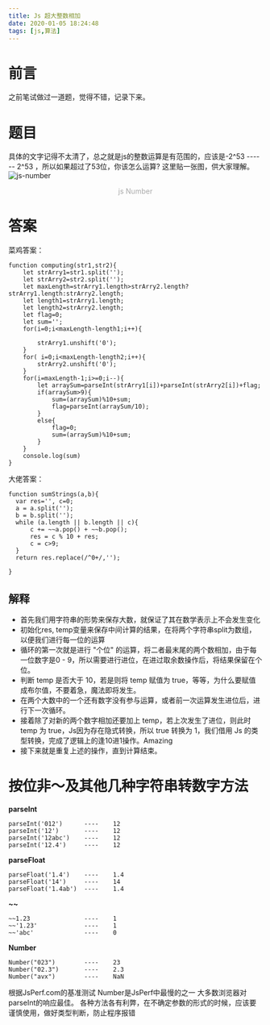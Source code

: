 ```yaml
---
title: Js 超大整数相加
date: 2020-01-05 18:24:48
tags: [js,算法]
---
```

# 前言
之前笔试做过一道题，觉得不错，记录下来。

# 题目
具体的文字记得不太清了，总之就是js的整数运算是有范围的，应该是-2^53  ------  2^53  ，所以如果超过了53位，你该怎么运算?
这里贴一张图，供大家理解。
![js-number](http://pic.davontt.com/picGo/js-intsum.png)
<center style="color:#AAAAAA">js Number</center>

# 答案

菜鸡答案：

```
function computing(str1,str2){
    let strArry1=str1.split('');
    let strArry2=str2.split('');
    let maxLength=strArry1.length>strArry2.length?strArry1.length:strArry2.length;
    let length1=strArry1.length;
    let length2=strArry2.length;
    let flag=0;
    let sum='';
    for(i=0;i<maxLength-length1;i++){
       
        strArry1.unshift('0');
    }
    for( i=0;i<maxLength-length2;i++){
        strArry2.unshift('0');
    }
    for(i=maxLength-1;i>=0;i--){
        let arraySum=parseInt(strArry1[i])+parseInt(strArry2[i])+flag;
        if(arraySum>9){
            sum=(arraySum)%10+sum;
            flag=parseInt(arraySum/10);
        }
        else{
            flag=0;
            sum=(arraySum)%10+sum;
        }
    }
    console.log(sum)
}
```

大佬答案：

```
function sumStrings(a,b){
  var res='', c=0;
  a = a.split('');
  b = b.split('');
  while (a.length || b.length || c){
      c += ~~a.pop() + ~~b.pop();
      res = c % 10 + res;
      c = c>9;
  }
  return res.replace(/^0+/,'');
 
}
```
## 解释
- 首先我们用字符串的形势来保存大数，就保证了其在数学表示上不会发生变化
- 初始化res, temp变量来保存中间计算的结果，在将两个字符串split为数组，以便我们进行每一位的运算
- 循环的第一次就是进行 "个位" 的运算，将二者最末尾的两个数相加，由于每一位数字是0 - 9，所以需要进行进位，在进过取余数操作后，将结果保留在个位。
- 判断 temp 是否大于 10，若是则将 temp 赋值为 true，等等，为什么要赋值成布尔值，不要着急，魔法即将发生。
- 在两个大数中的一个还有数字没有参与运算，或者前一次运算发生进位后，进行下一次循环。
- 接着除了对新的两个数字相加还要加上 temp，若上次发生了进位，则此时 temp 为 true，Js因为存在隐式转换，所以 true 转换为 1，我们借用 Js 的类型转换，完成了逻辑上的逢10进1操作。Amazing
- 接下来就是重复上述的操作，直到计算结束。

# 按位非～及其他几种字符串转数字方法

**parseInt**

```
parseInt('012')      ----    12
parseInt('12')       ----    12
parseInt('12abc')    ----    12
parseInt('12.4')     ----    12
```

**parseFloat**

```
parseFloat('1.4')    ----    1.4
parseFloat('14')     ----    14
parseFloat('1.4ab')  ----    1.4
```

**~~**

```
~~1.23               ----    1
~~'1.23'             ----    1
~~'abc'              ----    0
```

**Number**
```
Number("023")        ----    23
Number("02.3")       ----    2.3
Number("avx")        ----    NaN
```
根据JsPerf.com的基准测试 Number是JsPerf中最慢的之一 大多数浏览器对parseInt的响应最佳。
各种方法各有利弊，在不确定参数的形式的时候，应该要谨慎使用，做好类型判断，防止程序报错

